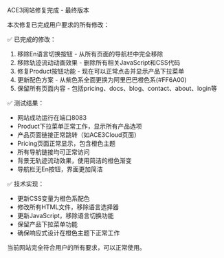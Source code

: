 ACE3网站修复完成 - 最终版本

本次修复已完成用户要求的所有修改：

✅ 已完成的修改：
1. 移除En语言切换按钮 - 从所有页面的导航栏中完全移除
2. 移除轨迹流动动画效果 - 删除所有相关JavaScript和CSS代码
3. 修复Product按钮功能 - 现在可以正常点击并显示产品下拉菜单
4. 更新配色方案 - 从紫色系全面更换为阿里巴巴橙色系(#FF6A00)
5. 保留所有页面内容 - 包括pricing、docs、blog、contact、about、login等

✅ 测试结果：
- 网站成功运行在端口8083
- Product下拉菜单正常工作，显示所有产品选项
- 产品页面链接正常跳转（如ACE3Cloud页面）
- Pricing页面正常显示，包含橙色主题
- 所有导航链接均可正常访问
- 背景无轨迹流动效果，使用简洁的橙色渐变
- 导航栏无En按钮，界面更加简洁

✅ 技术实现：
- 更新CSS变量为橙色系配色
- 修改所有HTML文件，移除语言选择器
- 更新JavaScript，移除语言切换功能
- 保留产品下拉菜单功能
- 确保响应式设计在橙色主题下正常工作

当前网站完全符合用户的所有要求，可以正常使用。

